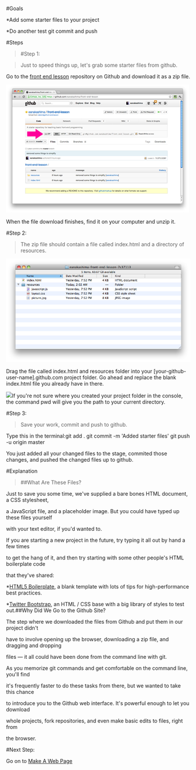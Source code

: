 #Goals


*Add some starter files to your project


*Do another test git commit and push

#Steps


>[]()#Step 1:


>Just to speed things up, let's grab some starter files from github.

Go to the 
[front end lesson](https://github.com/eanakashima/front-end-lesson) repository on Github and download it as a zip file.

![](img/github.png)

When the file download finishes, find it on your computer and unzip it.

[]()#Step 2:


>The zip file should contain a file called index.html and a directory of resources.

![](img/zip.png)

Drag the file called index.html and resources folder into your 
[your-github-user-name].github.com project folder. Go ahead and replace the blank index.html file you already have in there.

![](/img/info.png)If you're not sure where you created your project folder in the console, the command 
pwd will give you the path to your current directory.

[]()#Step 3:


>Save your work, commit and push to github.

Type this in the terminal:git add .
git commit -m 'Added starter files'
git push -u origin master

You just added all your changed files to the stage, commited those changes, and pushed the changed files up to github.

#Explanation


>##What Are These Files?



Just to save you some time, we've supplied a bare bones HTML document, a CSS stylesheet,


a JavaScript file, and a placeholder image. But you could have typed up these files yourself


with your text editor, if you'd wanted to.


If you are starting a new project in the future, try typing it all out by hand a few times


to get the hang of it, and then try starting with some other people's HTML boilerplate code


that they've shared:


*[HTML5 Boilerplate](http://html5boilerplate.com/), a blank template with lots of tips for high-performance best practices.


*[Twitter Bootstrap](http://twitter.github.com/bootstrap/), an HTML / CSS base with a big library of styles to test out.##Why Did We Go to the Github Site?



The step where we downloaded the files from Github and put them in our project didn't


have to involve opening up the browser, downloading a zip file, and dragging and dropping


files — it all could have been done from the command line with git.


As you memorize git commands and get comfortable on the command line, you'll find


it's frequently faster to do these tasks from there, but we wanted to take this chance


to introduce you to the Github web interface. It's powerful enough to let you download


whole projects, fork repositories, and even make basic edits to files, right from


the browser.

#Next Step:


Go on to 
[Make A Web Page](make_a_web_page?back=add_starter_files%23step3)